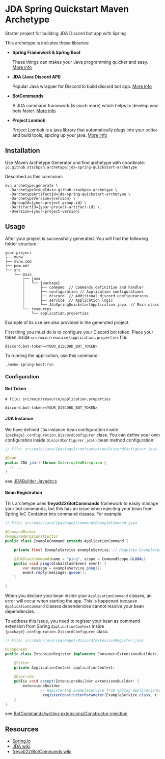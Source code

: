 # JDA Spring Quickstart Maven Archetype

Starter project for building JDA Discord bot app with Spring

This archetype is includes these libraries:

- **Spring Framework & Spring Boot**

  These things can makes your Java programming quicker and easy. [More info](https://spring.io)

- **JDA (Java Discord API)**

  Popular Java wrapper for Discord to build discord bot app. [More info](https://github.com/discord-jda/JDA)

- **BotCommands**

  A JDA command framework (& much more) which helps to develop your bots faster. [More info](https://github.com/freya022/BotCommands)

- **Project Lombok**

  Project Lombok is a java library that automatically plugs into your editor and build tools, spicing up your java. [More info](https://projectlombok.org)

## Installation

Use Maven Archetype Generator and find archetype with coordinate: `io.github.stackpan.archetype:jda-spring-quickstart-archetype`

Described as this command:

```shell
mvn archetype:generate \                                 
  -DarchetypeGroupId=io.github.stackpan.archetype \
  -DarchetypeArtifactId=jda-spring-quickstart-archetype \
  -DarchetypeVersion={version} \
  -DgroupId={your.project.group.id} \
  -DartifactId={your-project-artifact-id} \
  -Dversion={your-project-version}
```

## Usage

After your project is successfully generated. You will find the following folder structure:

```
your-project
├── mvnw
├── mvnw.cmd
├── pom.xml
└── src
    └── main
        ├── java
        │   └── {package}
        │       ├── command  // Commands definition and handler
        │       ├── configuration // Application configurations
        │       ├── discord  // Additional discord configurations
        │       ├── service  // Application logic
        │       └── JdaSpringQuickstartApplication.java  // Main class
        └── resources
            └── application.properties
```
Example of its use are also provided in the generated project.

First thing you must do is to configure your Discord bot token. Place your token inside `src/main/resource/application.properties` file:

```properties
discord.bot-token=<YOUR_DISCORD_BOT_TOKEN>
```

To running the application, use this command:
```shell
./mvnw spring-boot:run
```

### Configuration

#### Bot Token

```properties
# file: src/main/resource/application.properties

discord.bot-token=<YOUR_DISCORD_BOT_TOKEN>
```

#### JDA Instance

We have defined `JDA` instance bean configuration inside `{package}.configuration.DiscordConfigurer` class. You can define your own configuration inside `DiscordConfigurer.jda()` bean method configuration:

```java
// File: src/main/java/{package}/configuration/DiscordConfigurer.java

@Bean
public JDA jda() throws InterruptedException {
  // ...
}
```

see [JDABuilder Javadocs](https://docs.jda.wiki/net/dv8tion/jda/api/JDABuilder.html)

#### Bean Registration

This archetype uses **freya022/BotCommands** framework to easily manage your bot commands, but this has an issue when injecting your bean from Spring IoC Container into command classes. For example:

```java
// File: src/main/java/{package}/command/ExampleCommand.java

@CommandMarker
@RequiredArgsConstructor
public class ExampleCommand extends ApplicationCommand {

    private final ExampleService exampleService; // Requires ExampleService as a dependency

    @JDASlashCommand(name = "ping", scope = CommandScope.GLOBAL)
    public void ping(GlobalSlashEvent event) {
        var message = exampleService.pong();
        event.reply(message).queue();
    }

}
```

When you declare your bean inside your `ApplicationCommand` classes, an error will occur when starting the app. This is happened because `ApplicationCommand` classes dependencies cannot resolve your bean dependencies.

To address this issue, you need to register your bean as command extension from Spring `ApplicationContext` inside `{package}.configuration.DiscordConfigurer` class:

```java
// File: src/main/java/{package}/discord/ExtensionRegister.java

@Component
public class ExtensionRegister implements Consumer<ExtensionsBuilder>, ApplicationContextAware {

    @Setter
    private ApplicationContext applicationContext;
    
    @Override
    public void accept(ExtensionsBuilder extensionsBuilder) {
        extensionsBuilder
                // Registering ExampleService from Spring ApplicationContext, so it can be resolved by ApplicationCommand classes
                .registerConstructorParameter(ExampleService.class, t -> applicationContext.getBean(ExampleService.class));
    }
}
```

see [BotCommands/writing-extensions/Constructor-injection](https://freya022.github.io/BotCommands/2.X/writing-extensions/Constructor-injection/)

## Resources

- [Spring.io](https://spring.io)
- [JDA wiki](https://jda.wiki)
- [freya022/BotCommands wiki](https://freya022.github.io/BotCommands/2.X/)
